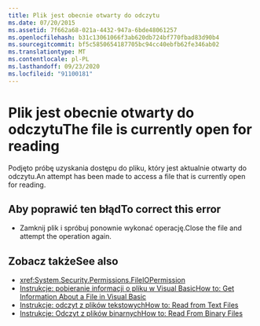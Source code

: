 ```yaml
---
title: Plik jest obecnie otwarty do odczytu
ms.date: 07/20/2015
ms.assetid: 7f662a68-021a-4432-947a-6bde48061257
ms.openlocfilehash: b31c13061066f3ab620db724bf770fbad83d90b4
ms.sourcegitcommit: bf5c5850654187705bc94cc40ebfb62fe346ab02
ms.translationtype: MT
ms.contentlocale: pl-PL
ms.lasthandoff: 09/23/2020
ms.locfileid: "91100181"
---
```

# <a name="the-file-is-currently-open-for-reading"></a><span data-ttu-id="661f4-102">Plik jest obecnie otwarty do odczytu</span><span class="sxs-lookup"><span data-stu-id="661f4-102">The file is currently open for reading</span></span>

<span data-ttu-id="661f4-103">Podjęto próbę uzyskania dostępu do pliku, który jest aktualnie otwarty do odczytu.</span><span class="sxs-lookup"><span data-stu-id="661f4-103">An attempt has been made to access a file that is currently open for reading.</span></span>  
  
## <a name="to-correct-this-error"></a><span data-ttu-id="661f4-104">Aby poprawić ten błąd</span><span class="sxs-lookup"><span data-stu-id="661f4-104">To correct this error</span></span>  
  
- <span data-ttu-id="661f4-105">Zamknij plik i spróbuj ponownie wykonać operację.</span><span class="sxs-lookup"><span data-stu-id="661f4-105">Close the file and attempt the operation again.</span></span>  
  
## <a name="see-also"></a><span data-ttu-id="661f4-106">Zobacz także</span><span class="sxs-lookup"><span data-stu-id="661f4-106">See also</span></span>

- <xref:System.Security.Permissions.FileIOPermission>
- <span data-ttu-id="661f4-107">[Instrukcje: pobieranie informacji o pliku w Visual Basic](/previous-versions/visualstudio/visual-studio-2010/abtzf6f7(v=vs.100))</span><span class="sxs-lookup"><span data-stu-id="661f4-107">[How to: Get Information About a File in Visual Basic](/previous-versions/visualstudio/visual-studio-2010/abtzf6f7(v=vs.100))</span></span>
- [<span data-ttu-id="661f4-108">Instrukcje: odczyt z plików tekstowych</span><span class="sxs-lookup"><span data-stu-id="661f4-108">How to: Read from Text Files</span></span>](../developing-apps/programming/drives-directories-files/how-to-read-from-text-files.md)
- [<span data-ttu-id="661f4-109">Instrukcje: Odczyt z plików binarnych</span><span class="sxs-lookup"><span data-stu-id="661f4-109">How to: Read From Binary Files</span></span>](../developing-apps/programming/drives-directories-files/how-to-read-from-binary-files.md)
